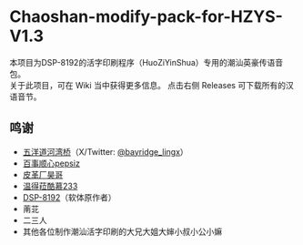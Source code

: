 # Chaoshan-modify-pack-for-HZYS-V1.3
本项目为DSP-8192的活字印刷程序（HuoZiYinShua）专用的潮汕英豪传语音包。<br>
关于此项目，可在 Wiki 当中获得更多信息。
点击右侧 Releases 可下载所有的汉语音节。

## 鸣谢
- [五洋道河湾桥](https://space.bilibili.com/6010845)（X/Twitter: [@bayridge_lingx](https://x.com/bayridge_lingx)）
- [百事顺心pepsiz](https://space.bilibili.com/19888761)
- [皮革厂昊哥](https://space.bilibili.com/46850499)
- [温得菈酷慕233](https://space.bilibili.com/3546377447540815)
- [DSP-8192](https://github.com/DSP-8192)（软体原作者）
- 萳苝
- 二三人
- 其他各位制作潮汕活字印刷的大兄大姐大婶小叔小公小嫲
